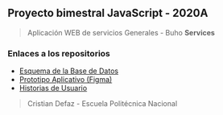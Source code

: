 ## Proyecto bimestral JavaScript - 2020A 
> Aplicación WEB de servicios Generales - Buho __Services__
### Enlaces a los repositorios
* [Esquema de la Base de Datos](https://drive.google.com/file/d/1PHoQedjngXypTy4Dib59uyhXWuRDWILq/view?usp=sharing)
* [Prototipo Aplicativo (Figma)](https://www.figma.com/file/n5e5RJMx6EQy4HZofnG3Nd/ProyectoJS_2020A_BuhoServices?node-id=0%3A1)
* [Historias de Usuario](https://dev.azure.com/cristiandefaz/ProyectoJS_2020A_BuhoServices/_workitems/recentlyupdated/)

> Cristian Defaz - Escuela Politécnica Nacional
